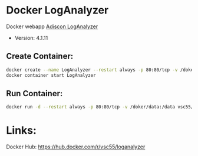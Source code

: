 # Docker LogAnalyzer
Docker webapp [Adiscon LogAnalyzer](https://loganalyzer.adiscon.com/)
* Version: 4.1.11

## Create Container:
```bash
docker create --name LogAnalyzer --restart always -p 80:80/tcp -v /doker/data:/data vsc55/loganalyzer:latest
docker container start LogAnalyzer
```

## Run Container:
```bash
docker run -d --restart always -p 80:80/tcp -v /doker/data:/data vsc55/loganalyzer:latest
```

# Links:
Docker Hub: https://hub.docker.com/r/vsc55/loganalyzer
